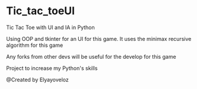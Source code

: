 # Tic_tac_toeUI

Tic Tac Toe with UI and IA in Python 

Using OOP and tkinter for an UI for this game. 
It uses the minimax recursive algorithm for this game

Any forks from other devs will be useful for the develop for this game

Project to increase my Python's skills

@Created by Elyayoveloz 
